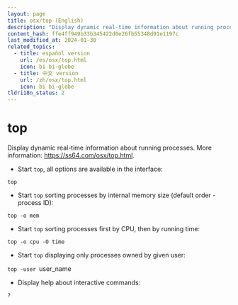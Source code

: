 ```yaml
---
layout: page
title: osx/top (English)
description: "Display dynamic real-time information about running processes."
content_hash: ffe4ff949b33b345422d0e26fb55348d91e1197c
last_modified_at: 2024-01-30
related_topics:
  - title: español version
    url: /es/osx/top.html
    icon: bi bi-globe
  - title: 中文 version
    url: /zh/osx/top.html
    icon: bi bi-globe
tldri18n_status: 2
---
```

# top

Display dynamic real-time information about running processes.
More information: <https://ss64.com/osx/top.html>.

- Start `top`, all options are available in the interface:

`top`

- Start `top` sorting processes by internal memory size (default order - process ID):

`top -o mem`

- Start `top` sorting processes first by CPU, then by running time:

`top -o cpu -O time`

- Start `top` displaying only processes owned by given user:

`top -user `<span class="tldr-var badge badge-pill bg-dark-lm bg-white-dm text-white-lm text-dark-dm font-weight-bold">user_name</span>

- Display help about interactive commands:

`?`
